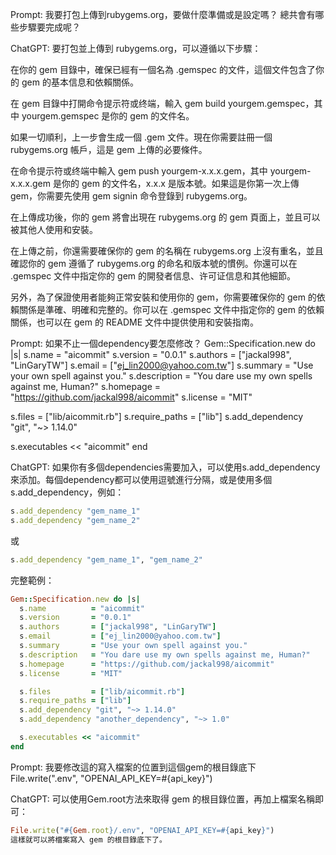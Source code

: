 Prompt:
我要打包上傳到rubygems.org，要做什麼準備或是設定嗎？
總共會有哪些步驟要完成呢？

ChatGPT:
要打包並上傳到 rubygems.org，可以遵循以下步驟：

在你的 gem 目錄中，確保已經有一個名為 .gemspec 的文件，這個文件包含了你的 gem 的基本信息和依賴關係。

在 gem 目錄中打開命令提示符或终端，輸入 gem build yourgem.gemspec，其中 yourgem.gemspec 是你的 gem 的文件名。

如果一切順利，上一步會生成一個 .gem 文件。現在你需要註冊一個 rubygems.org 帳戶，這是 gem 上傳的必要條件。

在命令提示符或终端中輸入 gem push yourgem-x.x.x.gem，其中 yourgem-x.x.x.gem 是你的 gem 的文件名，x.x.x 是版本號。如果這是你第一次上傳 gem，你需要先使用 gem signin 命令登錄到 rubygems.org。

在上傳成功後，你的 gem 將會出現在 rubygems.org 的 gem 頁面上，並且可以被其他人使用和安裝。

在上傳之前，你還需要確保你的 gem 的名稱在 rubygems.org 上沒有重名，並且確認你的 gem 遵循了 rubygems.org 的命名和版本號的慣例。你還可以在 .gemspec 文件中指定你的 gem 的開發者信息、许可证信息和其他細節。

另外，為了保證使用者能夠正常安裝和使用你的 gem，你需要確保你的 gem 的依賴關係是準確、明確和完整的。你可以在 .gemspec 文件中指定你的 gem 的依賴關係，也可以在 gem 的 README 文件中提供使用和安裝指南。

Prompt:
如果不止一個dependency要怎麼修改？
Gem::Specification.new do |s|
  s.name          = "aicommit"
  s.version       = "0.0.1"
  s.authors       = ["jackal998", "LinGaryTW"]
  s.email         = ["ej_lin2000@yahoo.com.tw"]
  s.summary       = "Use your own spell against you."
  s.description   = "You dare use my own spells against me, Human?"
  s.homepage      = "https://github.com/jackal998/aicommit"
  s.license       = "MIT"

  s.files         = ["lib/aicommit.rb"]
  s.require_paths = ["lib"]
  s.add_dependency "git", "~> 1.14.0"

  s.executables << "aicommit"
end

ChatGPT:
如果你有多個dependencies需要加入，可以使用s.add_dependency來添加。每個dependency都可以使用逗號進行分隔，或是使用多個s.add_dependency，例如：

```ruby
s.add_dependency "gem_name_1"
s.add_dependency "gem_name_2"
```
或

```ruby
s.add_dependency "gem_name_1", "gem_name_2"
```
完整範例：

```ruby
Gem::Specification.new do |s|
  s.name          = "aicommit"
  s.version       = "0.0.1"
  s.authors       = ["jackal998", "LinGaryTW"]
  s.email         = ["ej_lin2000@yahoo.com.tw"]
  s.summary       = "Use your own spell against you."
  s.description   = "You dare use my own spells against me, Human?"
  s.homepage      = "https://github.com/jackal998/aicommit"
  s.license       = "MIT"

  s.files         = ["lib/aicommit.rb"]
  s.require_paths = ["lib"]
  s.add_dependency "git", "~> 1.14.0"
  s.add_dependency "another_dependency", "~> 1.0"

  s.executables << "aicommit"
end
```

Prompt:
我要修改這的寫入檔案的位置到這個gem的根目錄底下
File.write(".env", "OPENAI_API_KEY=#{api_key}")

ChatGPT:
可以使用Gem.root方法來取得 gem 的根目錄位置，再加上檔案名稱即可：

```ruby
File.write("#{Gem.root}/.env", "OPENAI_API_KEY=#{api_key}")
這樣就可以將檔案寫入 gem 的根目錄底下了。
```
